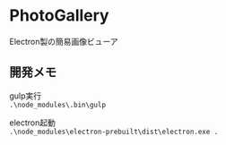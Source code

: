 # PhotoGallery
Electron製の簡易画像ビューア

## 開発メモ

gulp実行  
`.\node_modules\.bin\gulp`

electron起動  
`.\node_modules\electron-prebuilt\dist\electron.exe .`

